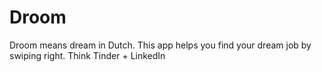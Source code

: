 # Droom
Droom means dream in Dutch. This app helps you find your dream job by swiping right. Think Tinder + LinkedIn

